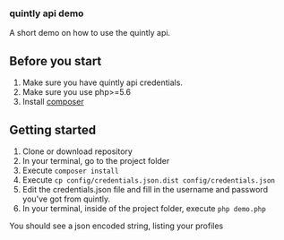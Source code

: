 ### quintly api demo

A short demo on how to use the quintly api.

## Before you start
1. Make sure you have quintly api credentials.
2. Make sure you use php>=5.6
3. Install [composer](https://getcomposer.org/download)

## Getting started
1. Clone or download repository
2. In your terminal, go to the project folder
3. Execute `composer install`
4. Execute `cp config/credentials.json.dist config/credentials.json`
5. Edit the credentials.json file and fill in the username and password you've got from quintly.
6. In your terminal, inside of the project folder, execute `php demo.php`

You should see a json encoded string, listing your profiles
